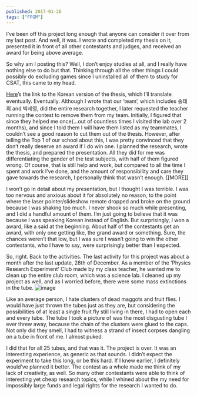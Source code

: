 ```yaml
---
published: 2017-01-26
tags: ["FFGM"]
---
```


I’ve been off this project long enough that anyone can consider it over from my last post. And well, it was. I wrote and completed my thesis on it, presented it in front of all other contestants and judges, and received an award for being above average.

So why am I posting this? Well, I don’t enjoy studies at all, and I really have nothing else to do but that. Thinking through all the other things I could possibly do excluding games since I uninstalled all of them to study for CSAT, this came to my head.

[Here](https://drive.google.com/file/d/0B448gcvQu8zIMGYtb3F4YWh1ZnM/view?usp=sharing)’s the link to the Korean version of the thesis, which I’ll translate eventually. Eventually. Although I wrote that our ‘team’, which includes 송태희 and 박세영, did the entire research together, I later requested the teacher running the contest to remove them from my team. Initially, I figured that since they helped me once(...out of countless times I visited the lab over 2 months), and since I told them I will have them listed as my teammates, I couldn’t see a good reason to cut them out of the thesis. However, after telling the Top 1 of our school about this, I was pretty convinced that they don’t really deserve an award if I do win one. I planned the research, wrote the thesis, and prepared the presentation. All they did for me was differentiating the gender of the test subjects, with half of them figured wrong. Of course, that is still help and work, but compared to all the time I spent and work I’ve done, and the amount of responsibility and care they gave towards the research, I personally think that wasn’t enough.
[[MORE]]

I won’t go in detail about my presentation, but I thought I was terrible. I was too nervous and anxious about it for absolutely no reason, to the point where the laser pointer/slideshow remote dropped and broke on the ground because I was shaking too much. I never shook so much while presenting, and I did a handful amount of them. I’m just going to believe that it was because I was speaking Korean instead of English. But surprisingly, I won a award, like a said at the beginning. About half of the contestants get an award, with only one getting like, the grand award or something. Sure, the chances weren’t that low, but I was sure I wasn’t going to win the other contestants, who I have to say, were surprisingly better than I expected.

So, right. Back to the activities. The last activity for this project was about a month after the last update, 28th of December. As a member of the ‘Physics Research Experiment’ Club made by my class teacher, he wanted me to clean up the entire club room, which was a science lab. I cleaned up my project as well, and as I worried before, there were some mass extinctions in the tube.
![image](https://64.media.tumblr.com/f7ff0f5b7d787c40248931fb70ea5b5d/tumblr_inline_okj8youu5Z1ryo8a8_540.jpg)

Like an average person, I hate clusters of dead maggots and fruit flies. I would have just thrown the tubes just as they are, but considering the possibilities of at least a single fruit fly still living in there, I had to open each and every tube. The tube I took a picture of was the most disgusting tube I ever threw away, because the chain of the clusters were glued to the caps. Not only did they smell, I had to witness a strand of insect corpses dangling on a tube in front of me. I almost puked.

I did that for all 25 tubes, and that was it. The project is over. It was an interesting experience, as generic as that sounds. I didn’t expect the experiment to take this long, or be this hard. If I knew earlier, I definitely would’ve planned it better. The contest as a whole made me think of my lack of creativity, as well. So many other contestants were able to think of interesting yet cheap research topics, while I whined about the my need for impossibly large funds and legal rights for the research I wanted to do.
